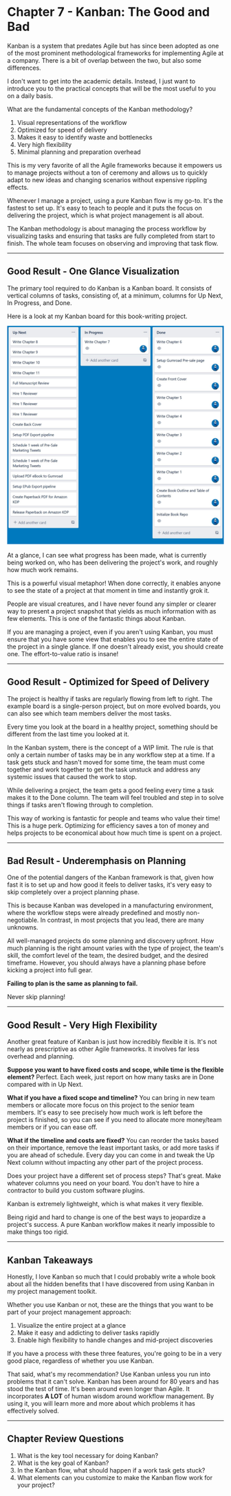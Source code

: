 # Chapter 7 - Kanban: The Good and Bad

Kanban is a system that predates Agile but has since been adopted as one of the most prominent methodological frameworks for implementing Agile at a company. There is a bit of overlap between the two, but also some differences.

I don't want to get into the academic details. Instead, I just want to introduce you to the practical concepts that will be the most useful to you on a daily basis.

What are the fundamental concepts of the Kanban methodology?

1. Visual representations of the workflow
2. Optimized for speed of delivery
3. Makes it easy to identify waste and bottlenecks
4. Very high flexibility
5. Minimal planning and preparation overhead

This is my very favorite of all the Agile frameworks because it empowers us to manage projects without a ton of ceremony and allows us to quickly adapt to new ideas and changing scenarios without expensive rippling effects.

Whenever I manage a project, using a pure Kanban flow is my go-to. It's the fastest to set up. It's easy to teach to people and it puts the focus on delivering the project, which is what project management is all about.

The Kanban methodology is about managing the process workflow by visualizing tasks and ensuring that tasks are fully completed from start to finish. The whole team focuses on observing and improving that task flow.

---

## Good Result - One Glance Visualization

The primary tool required to do Kanban is a Kanban board. It consists of vertical columns of tasks, consisting of, at a minimum, columns for Up Next, In Progress, and Done.

Here is a look at my Kanban board for this book-writing project.

<p align="center" width="100%">
  <img src="./kanban-board.jpg">
</p>

At a glance, I can see what progress has been made, what is currently being worked on, who has been delivering the project's work, and roughly how much work remains.

This is a powerful visual metaphor! When done correctly, it enables anyone to see the state of a project at that moment in time and instantly grok it.

People are visual creatures, and I have never found any simpler or clearer way to present a project snapshot that yields as much information with as few elements. This is one of the fantastic things about Kanban.

If you are managing a project, even if you aren't using Kanban, you must ensure that you have some view that enables you to see the entire state of the project in a single glance. If one doesn't already exist, you should create one. The effort-to-value ratio is insane!

---

## Good Result - Optimized for Speed of Delivery

The project is healthy if tasks are regularly flowing from left to right. The example board is a single-person project, but on more evolved boards, you can also see which team members deliver the most tasks.

Every time you look at the board in a healthy project, something should be different from the last time you looked at it.

In the Kanban system, there is the concept of a WIP limit. The rule is that only a certain number of tasks may be in any workflow step at a time. If a task gets stuck and hasn't moved for some time, the team must come together and work together to get the task unstuck and address any systemic issues that caused the work to stop.

While delivering a project, the team gets a good feeling every time a task makes it to the Done column. The team will feel troubled and step in to solve things if tasks aren't flowing through to completion.

This way of working is fantastic for people and teams who value their time! This is a huge perk. Optimizing for efficiency saves a ton of money and helps projects to be economical about how much time is spent on a project.

---

## Bad Result - Underemphasis on Planning

One of the potential dangers of the Kanban framework is that, given how fast it is to set up and how good it feels to deliver tasks, it's very easy to skip completely over a project planning phase.

This is because Kanban was developed in a manufacturing environment, where the workflow steps were already predefined and mostly non-negotiable. In contrast, in most projects that you lead, there are many unknowns.

All well-managed projects do some planning and discovery upfront. How much planning is the right amount varies with the type of project, the team's skill, the comfort level of the team, the desired budget, and the desired timeframe. However, you should always have a planning phase before kicking a project into full gear.

**Failing to plan is the same as planning to fail.**

Never skip planning!

---

## Good Result - Very High Flexibility

Another great feature of Kanban is just how incredibly flexible it is. It's not nearly as prescriptive as other Agile frameworks. It involves far less overhead and planning.

**Suppose you want to have fixed costs and scope, while time is the flexible element?** Perfect. Each week, just report on how many tasks are in Done compared with in Up Next.

**What if you have a fixed scope and timeline?** You can bring in new team members or allocate more focus on this project to the senior team members. It's easy to see precisely how much work is left before the project is finished, so you can see if you need to allocate more money/team members or if you can ease off.

**What if the timeline and costs are fixed?** You can reorder the tasks based on their importance, remove the least important tasks, or add more tasks if you are ahead of schedule. Every day you can come in and tweak the Up Next column without impacting any other part of the project process.

Does your project have a different set of process steps? That's great. Make whatever columns you need on your board. You don't have to hire a contractor to build you custom software plugins.

Kanban is extremely lightweight, which is what makes it very flexible.

Being rigid and hard to change is one of the best ways to jeopardize a project's success. A pure Kanban workflow makes it nearly impossible to make things too rigid.

---

## Kanban Takeaways

Honestly, I love Kanban so much that I could probably write a whole book about all the hidden benefits that I have discovered from using Kanban in my project management toolkit.

Whether you use Kanban or not, these are the things that you want to be part of your project management approach:

1. Visualize the entire project at a glance
2. Make it easy and addicting to deliver tasks rapidly
3. Enable high flexibility to handle changes and mid-project discoveries

If you have a process with these three features, you're going to be in a very good place, regardless of whether you use Kanban.

That said, what's my recommendation? Use Kanban unless you run into problems that it can't solve. Kanban has been around for 80 years and has stood the test of time. It's been around even longer than Agile. It incorporates **A LOT** of human wisdom around workflow management. By using it, you will learn more and more about which problems it has effectively solved.

---

## Chapter Review Questions
1. What is the key tool necessary for doing Kanban?
2. What is the key goal of Kanban?
3. In the Kanban flow, what should happen if a work task gets stuck?
4. What elements can you customize to make the Kanban flow work for your project?
